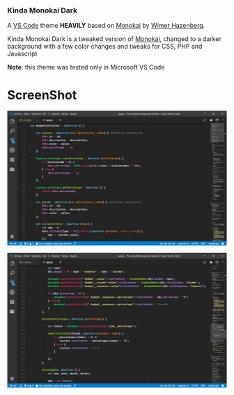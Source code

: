 ### Kinda Monokai Dark

A [VS Code][1] theme __HEAVILY__ based on [Monokai][2] by [Wimer Hazenberg][3].

Kinda Monokai Dark is a tweaked version of [Monokai][2], changed to a darker background with a few color changes and tweaks for CSS, PHP and Javascript

__Note__: this theme was tested only in Microsoft VS Code

# ScreenShot

![ScreenShot](https://raw.githubusercontent.com/BraisC/Kinda-Monokai-Dark/master/static/screenshot.PNG)

![ScreenShot](https://raw.githubusercontent.com/BraisC/Kinda-Monokai-Dark/master/static/screenshot2.PNG)

[1]: https://code.visualstudio.com/
[2]: http://www.monokai.nl/blog/2006/07/15/textmate-color-theme/
[3]: http://monokai.nl/
